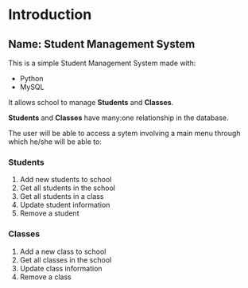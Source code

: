 # Introduction

## Name: Student Management System

This is a simple Student Management System made with:

- Python
- MySQL

It allows school to manage **Students** and **Classes**.

**Students** and **Classes** have many:one relationship in the database.

The user will be able to access a sytem involving a main menu through which he/she will be able to:

### Students

1. Add new students to school
2. Get all students in the school
3. Get all students in a class
4. Update student information
5. Remove a student

### Classes

1. Add a new class to school
2. Get all classes in the school
3. Update class information
4. Remove a class
